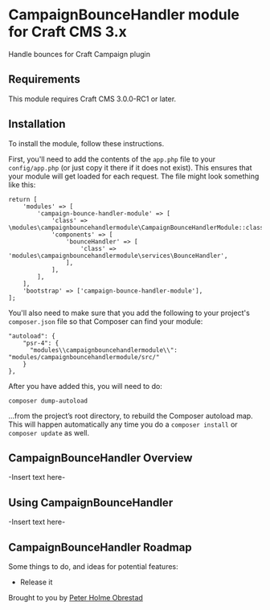 # CampaignBounceHandler module for Craft CMS 3.x

Handle bounces for Craft Campaign plugin

## Requirements

This module requires Craft CMS 3.0.0-RC1 or later.

## Installation

To install the module, follow these instructions.

First, you'll need to add the contents of the `app.php` file to your `config/app.php` (or just copy it there if it does not exist). This ensures that your module will get loaded for each request. The file might look something like this:
```
return [
    'modules' => [
        'campaign-bounce-handler-module' => [
            'class' => \modules\campaignbouncehandlermodule\CampaignBounceHandlerModule::class,
            'components' => [
                'bounceHandler' => [
                    'class' => 'modules\campaignbouncehandlermodule\services\BounceHandler',
                ],
            ],
        ],
    ],
    'bootstrap' => ['campaign-bounce-handler-module'],
];
```
You'll also need to make sure that you add the following to your project's `composer.json` file so that Composer can find your module:

    "autoload": {
        "psr-4": {
          "modules\\campaignbouncehandlermodule\\": "modules/campaignbouncehandlermodule/src/"
        }
    },

After you have added this, you will need to do:

    composer dump-autoload
 
 …from the project’s root directory, to rebuild the Composer autoload map. This will happen automatically any time you do a `composer install` or `composer update` as well.

## CampaignBounceHandler Overview

-Insert text here-

## Using CampaignBounceHandler

-Insert text here-

## CampaignBounceHandler Roadmap

Some things to do, and ideas for potential features:

* Release it

Brought to you by [Peter Holme Obrestad](https://dfo.no)
